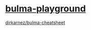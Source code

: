 [bulma-playground](https://dirkarnez.github.io/bulma-playground/)
=================================================================
[dirkarnez/bulma-cheatsheet](https://github.com/dirkarnez/bulma-cheatsheet)
